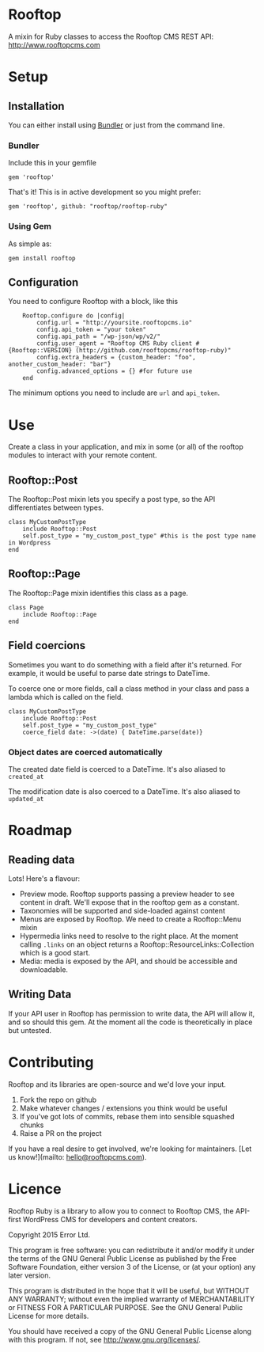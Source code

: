 # Rooftop
A mixin for Ruby classes to access the Rooftop CMS REST API: http://www.rooftopcms.com

# Setup

## Installation

You can either install using [Bundler](http://bundler.io) or just from the command line.

### Bundler
Include this in your gemfile

`gem 'rooftop'`

That's it! This is in active development so you might prefer:

`gem 'rooftop', github: "rooftop/rooftop-ruby"`
 
### Using Gem
As simple as:

`gem install rooftop`

## Configuration
You need to configure Rooftop with a block, like this

```
    Rooftop.configure do |config|
        config.url = "http://yoursite.rooftopcms.io"
        config.api_token = "your token"
        config.api_path = "/wp-json/wp/v2/"
        config.user_agent = "Rooftop CMS Ruby client #{Rooftop::VERSION} (http://github.com/rooftopcms/rooftop-ruby)"
        config.extra_headers = {custom_header: "foo", another_custom_header: "bar"}
        config.advanced_options = {} #for future use
    end
```

The minimum options you need to include are `url` and `api_token`.

# Use
Create a class in your application, and mix in some (or all) of the rooftop modules to interact with your remote content.

## Rooftop::Post
The Rooftop::Post mixin lets you specify a post type, so the API differentiates between types.

```
class MyCustomPostType
    include Rooftop::Post
    self.post_type = "my_custom_post_type" #this is the post type name in Wordpress
end
```
## Rooftop::Page
The Rooftop::Page mixin identifies this class as a page.
```
class Page
    include Rooftop::Page
end
```

## Field coercions
Sometimes you want to do something with a field after it's returned. For example, it would be useful to parse date strings to DateTime.

To coerce one or more fields, call a class method in your class and pass a lambda which is called on the field.

```
class MyCustomPostType
    include Rooftop::Post
    self.post_type = "my_custom_post_type"
    coerce_field date: ->(date) { DateTime.parse(date)}
```

### Object dates are coerced automatically
The created date field is coerced to a DateTime. It's also aliased to `created_at`

The modification date is also coerced to a DateTime. It's also aliased to `updated_at`

# Roadmap
## Reading data
Lots! Here's a flavour:

* Preview mode. Rooftop supports passing a preview header to see content in draft. We'll expose that in the rooftop gem as a constant.
* Taxonomies will be supported and side-loaded against content
* Menus are exposed by Rooftop. We need to create a Rooftop::Menu mixin
* Hypermedia links need to resolve to the right place. At the moment calling `.links` on an object returns a Rooftop::ResourceLinks::Collection which is a good start. 
* Media: media is exposed by the API, and should be accessible and downloadable.

## Writing Data
If your API user in Rooftop has permission to write data, the API will allow it, and so should this gem. At the moment all the code is theoretically in place but untested.

# Contributing
Rooftop and its libraries are open-source and we'd love your input.

1. Fork the repo on github
2.  Make whatever changes / extensions you think would be useful
3. If you've got lots of commits, rebase them into sensible squashed chunks
4. Raise a PR on the project

If you have a real desire to get involved, we're looking for maintainers. [Let us know!](mailto: hello@rooftopcms.com).


# Licence
Rooftop Ruby is a library to allow you to connect to Rooftop CMS, the API-first WordPress CMS for developers and content creators.

Copyright 2015 Error Ltd.

This program is free software: you can redistribute it and/or modify
it under the terms of the GNU General Public License as published by
the Free Software Foundation, either version 3 of the License, or
(at your option) any later version.

This program is distributed in the hope that it will be useful,
but WITHOUT ANY WARRANTY; without even the implied warranty of
MERCHANTABILITY or FITNESS FOR A PARTICULAR PURPOSE.  See the
GNU General Public License for more details.

You should have received a copy of the GNU General Public License
along with this program.  If not, see <http://www.gnu.org/licenses/>.




